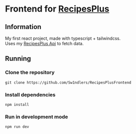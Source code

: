 # Frontend for [RecipesPlus](https://recipesplus.live)

## Information

My first react project, made with typescript + tailwindcss.  
Uses my [RecipesPlus Api](https://github.com/Sw1ndlers/RecipesPlusApi) to fetch data.  

## Running

### Clone the repository
```
git clone https://github.com/Sw1ndlers/RecipesPlusFrontend
```

### Install dependencies
```
npm install
```

### Run in development mode
```
npm run dev
```